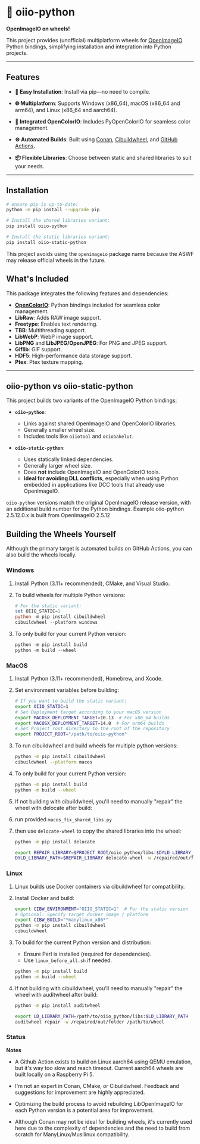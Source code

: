 # 🐍 **oiio-python**

**OpenImageIO on wheels!**

This project provides (unofficial) multiplatform wheels for [OpenImageIO](https://github.com/AcademySoftwareFoundation/OpenImageIO) Python bindings, simplifying installation and integration into Python projects.

---

## **Features**

- **🚀 Easy Installation**: Install via pip—no need to compile.
- **🌐 Multiplatform**: Supports Windows (x86_64), macOS (x86_64 and arm64), and Linux (x86_64 and aarch64).
  
- **🎨 Integrated OpenColorIO**: Includes PyOpenColorIO for seamless color management.
- **⚙️ Automated Builds**: Built using [Conan](https://docs.conan.io/2/), [Cibuildwheel](https://cibuildwheel.pypa.io/en/stable/), and [GitHub Actions](https://github.com/features/actions).
- **📦 Flexible Libraries**: Choose between static and shared libraries to suit your needs.

---

## **Installation**

```bash
# ensure pip is up-to-date:
python -m pip install --upgrade pip

# Install the shared libraries variant:
pip install oiio-python

# Install the static libraries variant:
pip install oiio-static-python
```

This project avoids using the `openimageio` package name because the ASWF may release official wheels in the future.

## **What's Included**

This package integrates the following features and dependencies:

- **[OpenColorIO](https://opencolorio.org/)**: Python bindings included for seamless color management.
- **LibRaw**: Adds RAW image support.
- **Freetype**: Enables text rendering.
- **TBB**: Multithreading support.
- **LibWebP**: WebP image support.
- **LibPNG** and **LibJPEG/OpenJPEG**: For PNG and JPEG support.
- **Giflib**: GIF support.
- **HDF5**: High-performance data storage support.
- **Ptex**: Ptex texture mapping.

---

## **oiio-python vs oiio-static-python**

This project builds two variants of the OpenImageIO Python bindings:

- **`oiio-python`**: 
  - Links against shared OpenImageIO and OpenColorIO libraries.
  - Generally smaller wheel size.
  - Includes tools like `oiiotool` and `ociobakelut`.

- **`oiio-static-python`**:
  - Uses statically linked dependencies.
  - Generally larger wheel size.
  - Does **not** include OpenImageIO and OpenColorIO tools.
  - **Ideal for avoiding DLL conflicts**, especially when using Python embedded in applications like DCC tools that already use OpenImageIO.

`oiio-python` versions match the original OpenImageIO release version, with an additional build number for the Python bindings. Example oiio-python 2.5.12.0.x is built from OpenImageIO 2.5.12

## **Building the Wheels Yourself**

Although the primary target is automated builds on GitHub Actions, you can also build the wheels locally.

### **Windows**

1. Install Python (3.11+ recommended), CMake, and Visual Studio.
2. To build wheels for multiple Python versions:

    ```powershell
    # For the static variant:
    set OIIO_STATIC=1
    python -m pip install cibuildwheel
    cibuildwheel --platform windows
    ```

3. To only build for your current Python version:

    ```powershell
    python -m pip install build
    python -m build --wheel
    ```

### **MacOS**

1. Install Python (3.11+ recommended), Homebrew, and Xcode.
2. Set environment variables before building:

    ```bash
    # If you want to build the static variant:
    export OIIO_STATIC=1
    # Set Deployment target according to your macOS version
    export MACOSX_DEPLOYMENT_TARGET=10.13  # For x86_64 builds
    export MACOSX_DEPLOYMENT_TARGET=14.0  # For arm64 builds
    # Set Project root directory to the root of the repository
    export PROJECT_ROOT="/path/to/oiio-python"
    ```

3. To run cibuildwheel and build wheels for multiple python versions:

    ```bash
    python -m pip install cibuildwheel
    cibuildwheel --platform macos
    ```

4. To only build for your current Python version:

    ```bash
    python -m pip install build
    python -m build --wheel
    ```

5. If not building with cibuildwheel, you'll need to manually "repair" the wheel with delocate after build:

6. run provided `macos_fix_shared_libs.py`

7. then use `delocate-wheel` to copy the shared libraries into the wheel:

    ```bash
    python -m pip install delocate

    export REPAIR_LIBRARY=$PROJECT_ROOT/oiio_python/libs:$DYLD_LIBRARY_PATH
    DYLD_LIBRARY_PATH=$REPAIR_LIBRARY delocate-wheel -w /repaired/out/folder -v /path/to/wheel -e $HOME/.conan2
    ```

### **Linux**

1. Linux builds use Docker containers via cibuildwheel for compatibility.
2. Install Docker and build:

    ```bash
    export CIBW_ENVIRONMENT="OIIO_STATIC=1"  # For the static version
    # Optional: Specify target docker image / platform
    export CIBW_BUILD="*manylinux_x86*"
    python -m pip install cibuildwheel
    cibuildwheel
    ```

3. To build for the current Python version and distribution:

    - Ensure Perl is installed (required for dependencies).
    - Use `linux_before_all.sh` if needed.

    ```bash
    python -m pip install build
    python -m build --wheel
    ```

4. If not building with cibuildwheel, you'll need to manually "repair" the wheel with auditwheel after build:

    ```bash	
    python -m pip install auditwheel

    export LD_LIBRARY_PATH=/path/to/oiio_python/libs:$LD_LIBRARY_PATH
    auditwheel repair -w /repaired/out/folder /path/to/wheel 
    ```

### Status

**Notes**
 - A Github Action exists to build on Linux aarch64 using QEMU emulation, but it's way too slow and reach timeout. Current aarch64 wheels are built locally on a Raspberry Pi 5.

 - I'm not an expert in Conan, CMake, or Cibuildwheel. Feedback and suggestions for improvement are highly appreciated.

 - Optimizing the build process to avoid rebuilding LibOpenImageIO for each Python version is a potential area for improvement.

 - Although Conan may not be ideal for building wheels, it's currently used here due to the complexity of dependencies and the need to build from scratch for ManyLinux/Musllinux compatibility.